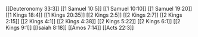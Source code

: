 [[Deuteronomy 33:3]]
[[1 Samuel 10:5]]
[[1 Samuel 10:10]]
[[1 Samuel 19:20]]
[[1 Kings 18:4]]
[[1 Kings 20:35]]
[[2 Kings 2:5]]
[[2 Kings 2:7]]
[[2 Kings 2:15]]
[[2 Kings 4:1]]
[[2 Kings 4:38]]
[[2 Kings 5:22]]
[[2 Kings 6:1]]
[[2 Kings 9:1]]
[[Isaiah 8:18]]
[[Amos 7:14]]
[[Acts 22:3]]
